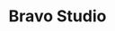 ---
title: "Bravo Studio"
publishedAt: 2024-09-29
description: "A no-code tool to transform designs into fully functional iOS and Android apps."
slug: "bravo-studio"
url: "https://bravostudio.app/"
---